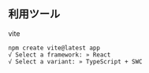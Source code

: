 ## 利用ツール
vite

```
npm create vite@latest app
√ Select a framework: » React
√ Select a variant: » TypeScript + SWC
```
